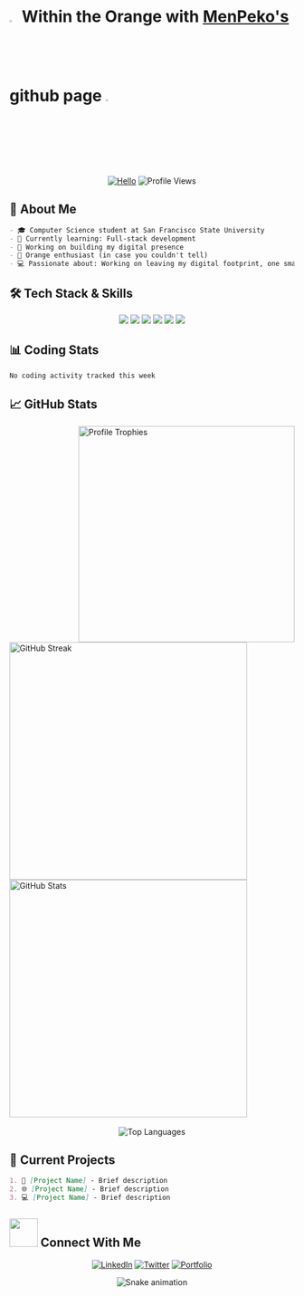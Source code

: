# <img src="https://media.giphy.com/media/v1.Y2lkPTc5MGI3NjExaGExNTBwa3plMXlndzNqczJpMWZhOTRwbzIydGgxdm5wb3A4cnVucyZlcD12MV9zdGlja2Vyc19zZWFyY2gmY3Q9cw/XHjaMo2OzPl3q/giphy.gif" width="3%"> Within the Orange with <a href="https://imp.works" target="_blank">MenPeko's</a> github page <img src="https://media.giphy.com/media/v1.Y2lkPTc5MGI3NjExaGExNTBwa3plMXlndzNqczJpMWZhOTRwbzIydGgxdm5wb3A4cnVucyZlcD12MV9zdGlja2Vyc19zZWFyY2gmY3Q9cw/XHjaMo2OzPl3q/giphy.gif" width="3%">

<div align="center">
  
[![Hello](https://capsule-render.vercel.app/api?type=waving&height=100&color=orange&text=Hello%20World&fontAlign=50&fontColor=ffffff&descAlign=50)](https://github.com/MenPeko)
![Profile Views](https://komarev.com/ghpvc/?username=MenPeko&style=for-the-badge&color=orange)

</div>

## 🍊 About Me
```md
- 🎓 Computer Science student at San Francisco State University
- 🧠 Currently learning: Full-stack development
- 🌱 Working on building my digital presence
- 🍊 Orange enthusiast (in case you couldn't tell)
- 💻 Passionate about: Working on leaving my digital footprint, one small step at a time. Consider this a peak into my world.
```

## 🛠️ Tech Stack & Skills
<div align="center">
  <!-- You can add your tech stack icons here -->
  <img src="https://img.shields.io/badge/-JavaScript-F7DF1E?style=flat-square&logo=javascript&logoColor=black" />
  <img src="https://img.shields.io/badge/-Python-3776AB?style=flat-square&logo=python&logoColor=white" />
  <img src="https://img.shields.io/badge/-HTML5-E34F26?style=flat-square&logo=html5&logoColor=white" />
  <img src="https://img.shields.io/badge/-CSS3-1572B6?style=flat-square&logo=css3&logoColor=white" />
  
  
  <img src="https://img.shields.io/badge/-Java-ED8B00?style=flat-square&logo=openjdk&logoColor=white"/>
  <img src="https://img.shields.io/badge/-C%2B%2B-00599C?style=for-the-badge?style=flat-square&logo=c&logoColor=white"/>
  <!-- Add more technologies you know -->
</div>

## 📊 Coding Stats
<!-- Set up WakaTime and add this section later -->
<!--START_SECTION:waka-->
```text
No coding activity tracked this week
```
<!--END_SECTION:waka-->

## 📈 GitHub Stats

<div>
  <img align="right" width="382px" src="https://github-profile-trophy.vercel.app/?username=MenPeko&theme=darkhub&no-bg=true&no-frame=true&row=3&column=3&title_color=FF9500" alt="Profile Trophies" />
  <div align="left">
    <img width="420px" src="https://github-readme-streak-stats.herokuapp.com/?user=MenPeko&theme=dark&date_format=M%20j%5B%2C%20Y%5D&ring=FF9500&fire=FF9500&currStreakLabel=FF9500" alt="GitHub Streak" />
    <br>
    <img width="420px" src="https://github-readme-stats.vercel.app/api?username=MenPeko&show_icons=true&count_private=true&theme=vision-friendly-dark&title_color=FF9500&icon_color=FF9500&border_color=FF9500&show=reviews,prs_merged,prs_merged_percentage&include_all_commits=true" alt="GitHub Stats" />
  </div>
</div>

<br>

<!-- You can add this section if you'd like a language breakdown -->
<div align="center">
  <img src="https://github-readme-stats.vercel.app/api/top-langs/?username=MenPeko&layout=compact&theme=vision-friendly-dark&title_color=FF9500&border_color=FF9500" alt="Top Languages" />
</div>

## 🔭 Current Projects
<!-- Add your current projects here -->
```md
1. 🍊 [Project Name] - Brief description
2. 🌐 [Project Name] - Brief description
3. 💻 [Project Name] - Brief description
```

## <img src="https://media.giphy.com/media/v1.Y2lkPTc5MGI3NjExb3Awc211NzJidGxieWV3bDVnMnRyNWZvMDQ2Y3Nhd3NjMWh6NHEwcCZlcD12MV9zdGlja2Vyc19zZWFyY2gmY3Q9cw/mFHFkmAZPexNbkR7Ld/giphy.gif" width="50px"> Connect With Me

<div align="center">
  
[![LinkedIn](https://img.shields.io/badge/LinkedIn-0077B5?style=for-the-badge&logo=linkedin&logoColor=white)](https://linkedin.com/in/YourLinkedInUsername)
[![Twitter](https://img.shields.io/badge/Twitter-1DA1F2?style=for-the-badge&logo=twitter&logoColor=white)](https://twitter.com/YourTwitterUsername)
[![Portfolio](https://img.shields.io/badge/Portfolio-FF9500?style=for-the-badge&logo=About.me&logoColor=white)](https://imp.works)
  
</div>

<!-- Add this cool visitor counter at the bottom -->
<div align="center">
  
![Snake animation](https://raw.githubusercontent.com/MenPeko/MenPeko/output/github-contribution-grid-snake-orange.svg)
  
</div>

